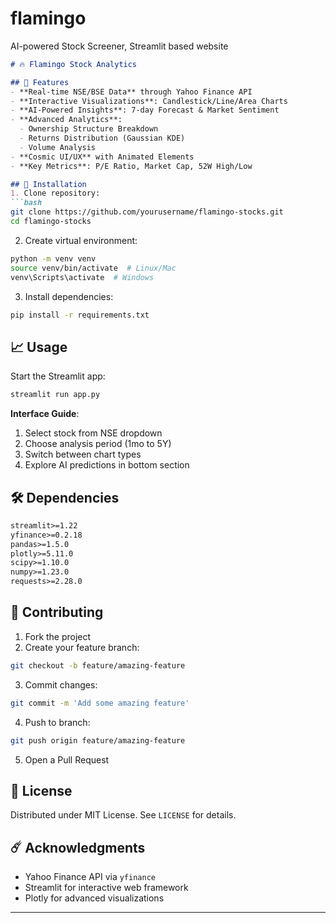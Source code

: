 # flamingo
AI-powered Stock Screener, Streamlit based website

```markdown
# 🔥 Flamingo Stock Analytics

## 🌌 Features
- **Real-time NSE/BSE Data** through Yahoo Finance API
- **Interactive Visualizations**: Candlestick/Line/Area Charts
- **AI-Powered Insights**: 7-day Forecast & Market Sentiment
- **Advanced Analytics**:
  - Ownership Structure Breakdown
  - Returns Distribution (Gaussian KDE)
  - Volume Analysis
- **Cosmic UI/UX** with Animated Elements
- **Key Metrics**: P/E Ratio, Market Cap, 52W High/Low

## 🚀 Installation
1. Clone repository:
```bash
git clone https://github.com/yourusername/flamingo-stocks.git
cd flamingo-stocks
```

2. Create virtual environment:
```bash
python -m venv venv
source venv/bin/activate  # Linux/Mac
venv\Scripts\activate  # Windows
```

3. Install dependencies:
```bash
pip install -r requirements.txt
```

## 📈 Usage
Start the Streamlit app:
```bash
streamlit run app.py
```

**Interface Guide**:
1. Select stock from NSE dropdown
2. Choose analysis period (1mo to 5Y)
3. Switch between chart types
4. Explore AI predictions in bottom section

## 🛠️ Dependencies
```txt
streamlit>=1.22
yfinance>=0.2.18
pandas>=1.5.0
plotly>=5.11.0
scipy>=1.10.0
numpy>=1.23.0
requests>=2.28.0
```

## 🤝 Contributing
1. Fork the project
2. Create your feature branch:
```bash
git checkout -b feature/amazing-feature
```
3. Commit changes:
```bash
git commit -m 'Add some amazing feature'
```
4. Push to branch:
```bash
git push origin feature/amazing-feature
```
5. Open a Pull Request

## 📜 License
Distributed under MIT License. See `LICENSE` for details.

## ☄️ Acknowledgments
- Yahoo Finance API via `yfinance`
- Streamlit for interactive web framework
- Plotly for advanced visualizations

---
